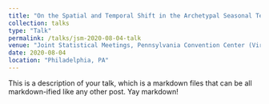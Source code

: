 ```yaml
---
title: "On the Spatial and Temporal Shift in the Archetypal Seasonal Temperature Cycle as Driven by Annual and Semi-Annual Harmonics"
collection: talks
type: "Talk"
permalink: /talks/jsm-2020-08-04-talk
venue: "Joint Statistical Meetings, Pennsylvania Convention Center (Virtual)"
date: 2020-08-04
location: "Philadelphia, PA"
---
```


This is a description of your talk, which is a markdown files that can be all markdown-ified like any other post. Yay markdown!
